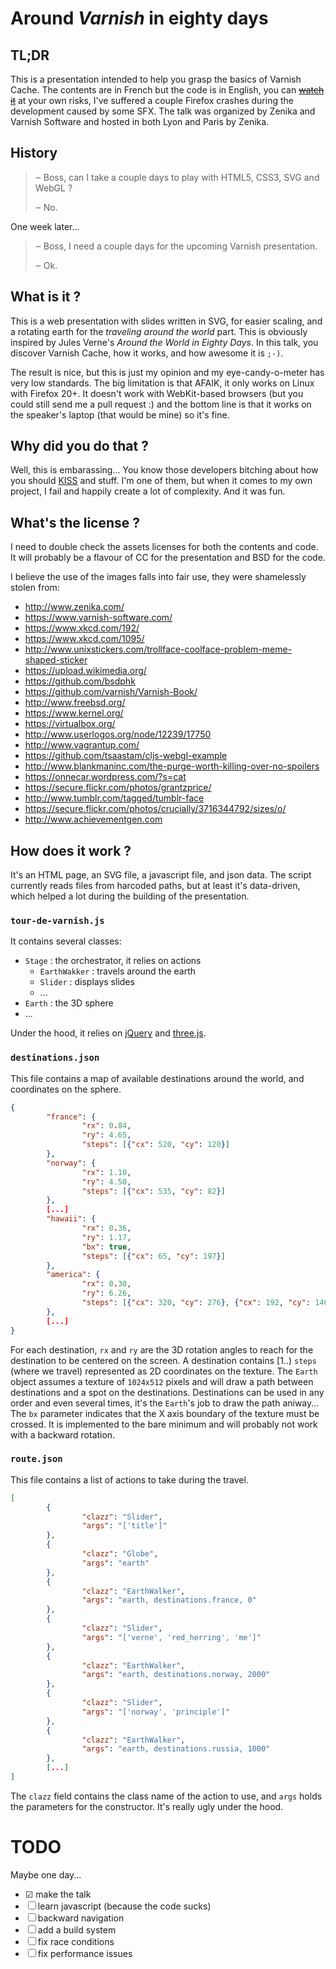 # Around _Varnish_ in eighty days

## TL;DR

This is a presentation intended to help you grasp the basics of Varnish Cache.
The contents are in French but the code is in English, you can
[~~watch it~~](https://dridi.github.io/tour-de-varnish) at your own risks,
I've suffered a couple Firefox crashes during the development caused by some
SFX. The talk was organized by Zenika and Varnish Software and hosted in both
Lyon and Paris by Zenika.

## History

> ‒ Boss, can I take a couple days to play with HTML5, CSS3, SVG and WebGL ?
>
> ‒ No.

One week later...

> ‒ Boss, I need a couple days for the upcoming Varnish presentation.
>
> ‒ Ok.

## What is it ?

This is a web presentation with slides written in SVG, for easier scaling, and
a rotating earth for the _traveling around the world_ part. This is obviously
inspired by Jules Verne's _Around the World in Eighty Days_. In this talk, you
discover Varnish Cache, how it works, and how awesome it is `;-)`.

The result is nice, but this is just my opinion and  my eye-candy-o-meter has
very low standards. The big limitation is that AFAIK, it only works on Linux
with Firefox 20+. It doesn't work with WebKit-based browsers (but you could
still send me a pull request :) and the bottom line is that it works on the
speaker's laptop (that would be mine) so it's fine.

## Why did you do that ?

Well, this is embarassing... You know those developers bitching about how you
should [KISS](https://fr.wikipedia.org/wiki/Keep_it_Simple,_Stupid) and stuff.
I'm one of them, but when it comes to my own project, I fail and happily create
a lot of complexity. And it was fun.

## What's the license ?

I need to double check the assets licenses for both the contents and code. It
will probably be a flavour of CC for the presentation and BSD for the code.

I believe the use of the images falls into fair use, they were shamelessly
stolen from:
* http://www.zenika.com/
* https://www.varnish-software.com/
* https://www.xkcd.com/192/
* https://www.xkcd.com/1095/
* http://www.unixstickers.com/trollface-coolface-problem-meme-shaped-sticker
* https://upload.wikimedia.org/
* https://github.com/bsdphk
* https://github.com/varnish/Varnish-Book/
* http://www.freebsd.org/
* https://www.kernel.org/
* https://virtualbox.org/
* http://www.userlogos.org/node/12239/17750
* http://www.vagrantup.com/
* https://github.com/tsaastam/cljs-webgl-example
* http://www.blankmaninc.com/the-purge-worth-killing-over-no-spoilers
* https://onnecar.wordpress.com/?s=cat
* https://secure.flickr.com/photos/grantzprice/
* http://www.tumblr.com/tagged/tumblr-face
* https://secure.flickr.com/photos/crucially/3716344792/sizes/o/
* http://www.achievementgen.com


## How does it work ?

It's an HTML page, an SVG file, a javascript file, and json data. The script
currently reads files from harcoded paths, but at least it's data-driven,
which helped a lot during the building of the presentation.

### `tour-de-varnish.js`

It contains several classes:
* `Stage` : the orchestrator, it relies on actions
  * `EarthWakker` : travels around the earth
  * `Slider` : displays slides
  * ...
* `Earth` : the 3D sphere
* ...

Under the hood, it relies on [jQuery](http://jquery.com/) and
[three.js](http://threejs.org/).

### `destinations.json`

This file contains a map of available destinations around the world, and
coordinates on the sphere.

```json
{
        "france": {
                "rx": 0.84,
                "ry": 4.65,
                "steps": [{"cx": 520, "cy": 120}]
        },
        "norway": {
                "rx": 1.10,
                "ry": 4.50,
                "steps": [{"cx": 535, "cy": 82}]
        },
        [...]
        "hawaii": {
                "rx": 0.36,
                "ry": 1.17,
                "bx": true,
                "steps": [{"cx": 65, "cy": 197}]
        },
        "america": {
                "rx": 0.30,
                "ry": 6.26,
                "steps": [{"cx": 320, "cy": 276}, {"cx": 192, "cy": 146}]
        },
        [...]
}

```

For each destination, `rx` and `ry` are the 3D rotation angles to reach for
the destination to be centered on the screen. A destination contains [1..)
`steps` (where we travel) represented as 2D coordinates on the texture. The
`Earth` object assumes a texture of `1024x512` pixels and will draw a path
between destinations and a spot on the destinations. Destinations can be used
in any order and even several times, it's the `Earth`'s job to draw the path
aniway... The `bx` parameter indicates that the X axis boundary of the texture
must be crossed. It is implemented to the bare minimum and will probably not
work with a backward rotation.

### `route.json`

This file contains a list of actions to take during the travel.

```json
[
        {
                "clazz": "Slider",
                "args": "['title']"
        },
        {
                "clazz": "Globe",
                "args": "earth"
        },
        {
                "clazz": "EarthWalker",
                "args": "earth, destinations.france, 0"
        },
        {
                "clazz": "Slider",
                "args": "['verne', 'red_herring', 'me']"
        },
        {
                "clazz": "EarthWalker",
                "args": "earth, destinations.norway, 2000"
        },
        {
                "clazz": "Slider",
                "args": "['norway', 'principle']"
        },
        {
                "clazz": "EarthWalker",
                "args": "earth, destinations.russia, 1000"
        },
        [...]
]

```

The `clazz` field contains the class name of the action to use, and `args`
holds the parameters for the constructor. It's really ugly under the hood.

# TODO

Maybe one day...

- ☑ make the talk
- ☐ learn javascript (because the code sucks)
- ☐ backward navigation
- ☐ add a build system
- ☐ fix race conditions
- ☐ fix performance issues

